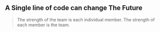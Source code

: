 ## A Single line of code can change The Future

>The strength of the team is each individual member. The strength of each member is the team.
